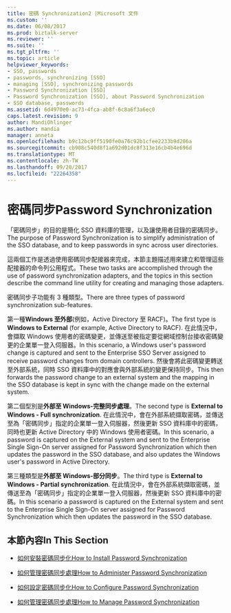```yaml
---
title: 密碼 Synchronization2 |Microsoft 文件
ms.custom: ''
ms.date: 06/08/2017
ms.prod: biztalk-server
ms.reviewer: ''
ms.suite: ''
ms.tgt_pltfrm: ''
ms.topic: article
helpviewer_keywords:
- SSO, passwords
- passwords, synchronizing [SSO]
- managing [SSO], synchronizing passwords
- Password Synchronization [SSO]
- Password Synchronization [SSO], about Password Synchronization
- SSO database, passwords
ms.assetid: 6d4970e0-ac73-4fca-ab8f-6c8a6f3a6ec0
caps.latest.revision: 9
author: MandiOhlinger
ms.author: mandia
manager: anneta
ms.openlocfilehash: b9c12bc9ff5190fe0a76c92b1cfee2233b9d206a
ms.sourcegitcommit: cb908c540d8f1a692d01dc8f313e16cb4b4e696d
ms.translationtype: MT
ms.contentlocale: zh-TW
ms.lasthandoff: 09/20/2017
ms.locfileid: "22264358"
---
```

# <a name="password-synchronization"></a><span data-ttu-id="3b71c-102">密碼同步</span><span class="sxs-lookup"><span data-stu-id="3b71c-102">Password Synchronization</span></span>
<span data-ttu-id="3b71c-103">「密碼同步」的目的是簡化 SSO 資料庫的管理，以及讓使用者目錄的密碼同步。</span><span class="sxs-lookup"><span data-stu-id="3b71c-103">The purpose of Password Synchronization is to simplify administration of the SSO database, and to keep passwords in sync across user directories.</span></span>  
  
 <span data-ttu-id="3b71c-104">這兩個工作是透過使用密碼同步配接器來完成，本節主題描述用來建立和管理這些配接器的命令列公用程式。</span><span class="sxs-lookup"><span data-stu-id="3b71c-104">These two tasks are accomplished through the use of password synchronization adapters, and the topics in this section describe the command line utility for creating and managing those adapters.</span></span>  
  
 <span data-ttu-id="3b71c-105">密碼同步子功能有 3 種類型。</span><span class="sxs-lookup"><span data-stu-id="3b71c-105">There are three types of password synchronization sub-features.</span></span>  
  
 <span data-ttu-id="3b71c-106">第一種**Windows 至外部**(例如，Active Directory 至 RACF)。</span><span class="sxs-lookup"><span data-stu-id="3b71c-106">The first type is **Windows to External** (for example, Active Directory to RACF).</span></span> <span data-ttu-id="3b71c-107">在此情況中，會擷取 Windows 使用者的密碼變更，並傳送至被指定要從網域控制台接收密碼變更的企業單一登入伺服器。</span><span class="sxs-lookup"><span data-stu-id="3b71c-107">In this scenario, a Windows user's password change is captured and sent to the Enterprise SSO Server assigned to receive password changes from domain controllers.</span></span> <span data-ttu-id="3b71c-108">然後會將此密碼變更轉送至外部系統，同時 SSO 資料庫中的對應會與外部系統的變更保持同步。</span><span class="sxs-lookup"><span data-stu-id="3b71c-108">This then forwards the password change to an external system and the mapping in the SSO database is kept in sync with the change made on the external system.</span></span>  
  
 <span data-ttu-id="3b71c-109">第二個型別是**外部至 Windows-完整同步處理**。</span><span class="sxs-lookup"><span data-stu-id="3b71c-109">The second type is **External to Windows - Full synchronization**.</span></span> <span data-ttu-id="3b71c-110">在此情況中，會在外部系統擷取密碼，並傳送至為「密碼同步」指定的企業單一登入伺服器，然後更新 SSO 資料庫中的密碼，同時也更新 Active Directory 中的 Windows 使用者密碼。</span><span class="sxs-lookup"><span data-stu-id="3b71c-110">In this scenario, a password is captured on the External system and sent to the Enterprise Single Sign-On server assigned for Password Synchronization which then updates the password in the SSO database, and also updates the Windows user's password in Active Directory.</span></span>  
  
 <span data-ttu-id="3b71c-111">第三種類型是**外部至 Windows-部分同步**。</span><span class="sxs-lookup"><span data-stu-id="3b71c-111">The third type is **External to Windows - Partial synchronization**.</span></span> <span data-ttu-id="3b71c-112">在此情況中，會在外部系統擷取密碼，並傳送至為「密碼同步」指定的企業單一登入伺服器，然後更新 SSO 資料庫中的密碼。</span><span class="sxs-lookup"><span data-stu-id="3b71c-112">In this scenario a password is captured on the External system and sent to the Enterprise Single Sign-On server assigned for Password Synchronization which then updates the password in the SSO database.</span></span>  
  
## <a name="in-this-section"></a><span data-ttu-id="3b71c-113">本節內容</span><span class="sxs-lookup"><span data-stu-id="3b71c-113">In This Section</span></span>  
  
-   [<span data-ttu-id="3b71c-114">如何安裝密碼同步化</span><span class="sxs-lookup"><span data-stu-id="3b71c-114">How to Install Password Synchronization</span></span>](../core/how-to-install-password-synchronization.md)  
  
-   [<span data-ttu-id="3b71c-115">如何管理密碼同步處理</span><span class="sxs-lookup"><span data-stu-id="3b71c-115">How to Administer Password Synchronization</span></span>](../core/how-to-administer-password-synchronization.md)  
  
-   [<span data-ttu-id="3b71c-116">如何設定密碼同步化</span><span class="sxs-lookup"><span data-stu-id="3b71c-116">How to Configure Password Synchronization</span></span>](../core/how-to-configure-password-synchronization.md)  
  
-   [<span data-ttu-id="3b71c-117">如何管理密碼同步處理</span><span class="sxs-lookup"><span data-stu-id="3b71c-117">How to Manage Password Synchronization</span></span>](../core/how-to-manage-password-synchronization.md)